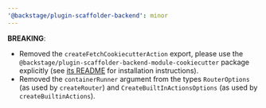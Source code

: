 ```yaml
---
'@backstage/plugin-scaffolder-backend': minor
---
```


**BREAKING**:

- Removed the `createFetchCookiecutterAction` export, please use the `@backstage/plugin-scaffolder-backend-module-cookiecutter` package explicitly (see [its README](https://github.com/backstage/backstage/tree/master/plugins/scaffolder-backend-module-cookiecutter) for installation instructions).
- Removed the `containerRunner` argument from the types `RouterOptions` (as used by `createRouter`) and `CreateBuiltInActionsOptions` (as used by `createBuiltinActions`).
